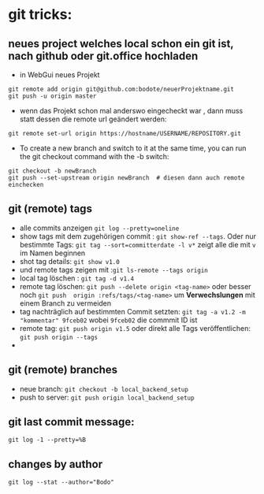 # git tricks:
## neues project welches local schon ein git ist, nach github oder git.office hochladen
* in WebGui neues Projekt 
```
git remote add origin git@github.com:bodote/neuerProjektname.git
git push -u origin master
```
* wenn das Projekt schon mal anderswo eingecheckt war , dann muss statt dessen die remote url geändert werden:

`git remote set-url origin https://hostname/USERNAME/REPOSITORY.git`

* To create a new branch and switch to it at the same time, you can run the git checkout command with the -b switch:
```
git checkout -b newBranch
git push --set-upstream origin newBranch  # diesen dann auch remote einchecken
```
## git (remote) tags
* alle commits anzeigen `git log --pretty=oneline` 
* show tags mit dem zugehörigen commit : `git show-ref --tags`. Oder nur bestimmte Tags: `git tag --sort=committerdate -l v*`  zeigt alle die mit `v` im Namen beginnen
* shot tag details: `git show v1.0` 
* und remote tags zeigen mit  :`git ls-remote --tags origin`
* local tag löschen : `git tag -d v1.4`
* remote tag löschen: `git push --delete origin <tag-name>` oder besser noch `git push  origin :refs/tags/<tag-name>` um **Verwechslungen** mit einem Branch zu vermeiden
* tag nachträglich auf bestimmten Commit setzten: `git tag -a v1.2 -m "kommentar" 9fceb02` wobei `9fceb02` die commmit ID ist
* remote tag: `git push origin v1.5` oder direkt alle Tags veröffentlichen: `git push origin --tags`
* 
## git (remote) branches
* neue branch: `git checkout -b local_backend_setup`
* push to server: `git push origin local_backend_setup`

## git last commit message:
`git log -1 --pretty=%B`
## changes by author
`git log --stat --author="Bodo"`
